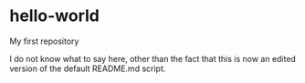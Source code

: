 # hello-world
My first repository


I do not know what to say here, other than the fact that this is now an edited version
of the default README.md script.
